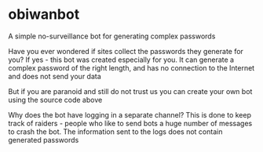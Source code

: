 # obiwanbot
A simple no-surveillance bot for generating complex passwords

Have you ever wondered if sites collect the passwords they generate for you? If yes - this bot was created especially for you. It can generate a complex password of the right length, and has no connection to the Internet and does not send your data

But if you are paranoid and still do not trust us you can create your own bot using the source code above

Why does the bot have logging in a separate channel? This is done to keep track of raiders - people who like to send bots a huge number of messages to crash the bot. The information sent to the logs does not contain generated passwords
